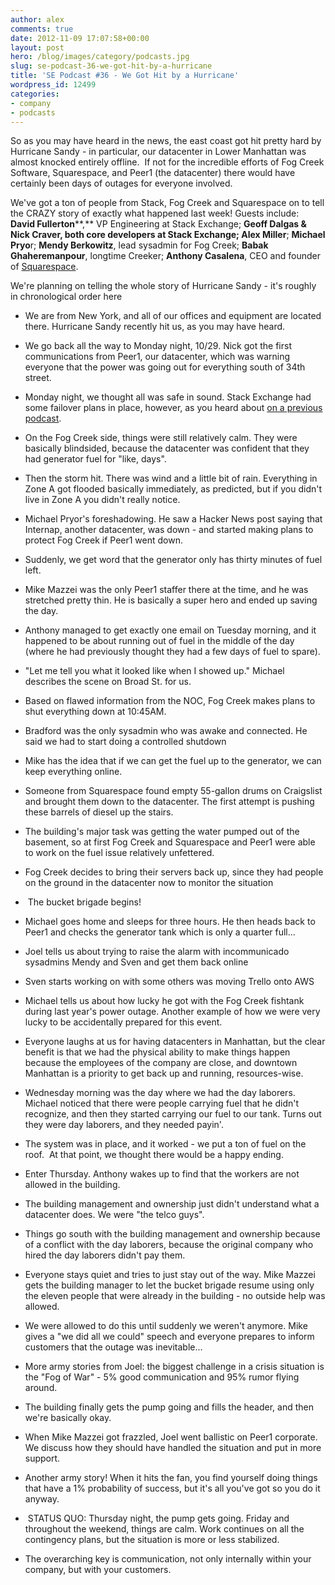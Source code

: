 ```yaml
---
author: alex
comments: true
date: 2012-11-09 17:07:58+00:00
layout: post
hero: /blog/images/category/podcasts.jpg
slug: se-podcast-36-we-got-hit-by-a-hurricane
title: 'SE Podcast #36 - We Got Hit by a Hurricane'
wordpress_id: 12499
categories:
- company
- podcasts
---
```


So as you may have heard in the news, the east coast got hit pretty hard by Hurricane Sandy - in particular, our datacenter in Lower Manhattan was almost knocked entirely offline.  If not for the incredible efforts of Fog Creek Software, Squarespace, and Peer1 (the datacenter) there would have certainly been days of outages for everyone involved.

We've got a ton of people from Stack, Fog Creek and Squarespace on to tell the CRAZY story of exactly what happened last week! Guests include: **David Fullerton****,** VP Engineering at Stack Exchange; **Geoff Dalgas & Nick Craver, **both core developers at Stack Exchange;** Alex Miller**; **Michael Pryo**r; **Mendy Berkowitz**, lead sysadmin for Fog Creek; **Babak Ghaheremanpour**, longtime Creeker; **Anthony Casalena**, CEO and founder of [Squarespace](http://www.squarespace.com/).

We're planning on telling the whole story of Hurricane Sandy - it's roughly in chronological order here



	
  * We are from New York, and all of our offices and equipment are located there. Hurricane Sandy recently hit us, as you may have heard.

	
  * We go back all the way to Monday night, 10/29. Nick got the first communications from Peer1, our datacenter, which was warning everyone that the power was going out for everything south of 34th street.

	
  * Monday night, we thought all was safe in sound. Stack Exchange had some failover plans in place, however, as you heard about [on a previous podcast](http://blog.stackoverflow.com/2012/10/se-podcast-34/).

	
  * On the Fog Creek side, things were still relatively calm. They were basically blindsided, because the datacenter was confident that they had generator fuel for "like, days".

	
  * Then the storm hit. There was wind and a little bit of rain. Everything in Zone A got flooded basically immediately, as predicted, but if you didn't live in Zone A you didn't really notice.

	
  * Michael Pryor's foreshadowing. He saw a Hacker News post saying that Internap, another datacenter, was down - and started making plans to protect Fog Creek if Peer1 went down.

	
  * Suddenly, we get word that the generator only has thirty minutes of fuel left.

	
  * Mike Mazzei was the only Peer1 staffer there at the time, and he was stretched pretty thin. He is basically a super hero and ended up saving the day.

	
  * Anthony managed to get exactly one email on Tuesday morning, and it happened to be about running out of fuel in the middle of the day (where he had previously thought they had a few days of fuel to spare).

	
  * "Let me tell you what it looked like when I showed up." Michael describes the scene on Broad St. for us.

	
  * Based on flawed information from the NOC, Fog Creek makes plans to shut everything down at 10:45AM.

	
  * Bradford was the only sysadmin who was awake and connected. He said we had to start doing a controlled shutdown

	
  * Mike has the idea that if we can get the fuel up to the generator, we can keep everything online.

	
  * Someone from Squarespace found empty 55-gallon drums on Craigslist and brought them down to the datacenter. The first attempt is pushing these barrels of diesel up the stairs.

	
  * The building's major task was getting the water pumped out of the basement, so at first Fog Creek and Squarespace and Peer1 were able to work on the fuel issue relatively unfettered.

	
  * Fog Creek decides to bring their servers back up, since they had people on the ground in the datacenter now to monitor the situation

	
  *  The bucket brigade begins!

	
  * Michael goes home and sleeps for three hours. He then heads back to Peer1 and checks the generator tank which is only a quarter full...

	
  * Joel tells us about trying to raise the alarm with incommunicado sysadmins Mendy and Sven and get them back online

	
  * Sven starts working on with some others was moving Trello onto AWS

	
  * Michael tells us about how lucky he got with the Fog Creek fishtank during last year's power outage. Another example of how we were very lucky to be accidentally prepared for this event.

	
  * Everyone laughs at us for having datacenters in Manhattan, but the clear benefit is that we had the physical ability to make things happen because the employees of the company are close, and downtown Manhattan is a priority to get back up and running, resources-wise.

	
  * Wednesday morning was the day where we had the day laborers. Michael noticed that there were people carrying fuel that he didn't recognize, and then they started carrying our fuel to our tank. Turns out they were day laborers, and they needed payin'.

	
  * The system was in place, and it worked - we put a ton of fuel on the roof.  At that point, we thought there would be a happy ending.

	
  * Enter Thursday. Anthony wakes up to find that the workers are not allowed in the building.

	
  * The building management and ownership just didn't understand what a datacenter does. We were "the telco guys".

	
  * Things go south with the building management and ownership because of a conflict with the day laborers, because the original company who hired the day laborers didn't pay them.

	
  * Everyone stays quiet and tries to just stay out of the way. Mike Mazzei gets the building manager to let the bucket brigade resume using only the eleven people that were already in the building - no outside help was allowed.

	
  * We were allowed to do this until suddenly we weren't anymore. Mike gives a "we did all we could" speech and everyone prepares to inform customers that the outage was inevitable…

	
  * More army stories from Joel: the biggest challenge in a crisis situation is the "Fog of War" - 5% good communication and 95% rumor flying around.

	
  * The building finally gets the pump going and fills the header, and then we're basically okay.

	
  * When Mike Mazzei got frazzled, Joel went ballistic on Peer1 corporate. We discuss how they should have handled the situation and put in more support.

	
  * Another army story! When it hits the fan, you find yourself doing things that have a 1% probability of success, but it's all you've got so you do it anyway.

	
  *  STATUS QUO: Thursday night, the pump gets going. Friday and throughout the weekend, things are calm. Work continues on all the contingency plans, but the situation is more or less stabilized.

	
  * The overarching key is communication, not only internally within your company, but with your customers.


  



  

